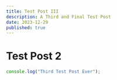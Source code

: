 ```yaml
---
title: Test Post III
description: A Third and Final Test Post
date: 2023-12-29
published: true
---
```


# Test Post 2

```ts
console.log("Third Test Post Ever");
```
